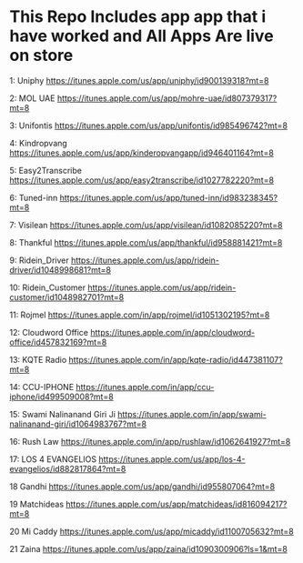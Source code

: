 # This Repo Includes app app that i have worked and All Apps Are live on store

1:
Uniphy
https://itunes.apple.com/us/app/uniphy/id900139318?mt=8

2: 
MOL UAE
https://itunes.apple.com/us/app/mohre-uae/id807379317?mt=8

3:
Unifontis
https://itunes.apple.com/us/app/unifontis/id985496742?mt=8

4:
Kindropvang
https://itunes.apple.com/us/app/kinderopvangapp/id946401164?mt=8

5:
Easy2Transcribe
https://itunes.apple.com/us/app/easy2transcribe/id1027782220?mt=8

6:
Tuned-inn
https://itunes.apple.com/us/app/tuned-inn/id983238345?mt=8

7:
Visilean
https://itunes.apple.com/us/app/visilean/id1082085220?mt=8

8:
Thankful
https://itunes.apple.com/us/app/thankful/id958881421?mt=8

9:
Ridein_Driver
https://itunes.apple.com/us/app/ridein-driver/id1048998681?mt=8

10:
Ridein_Customer
https://itunes.apple.com/us/app/ridein-customer/id1048982701?mt=8

11:
Rojmel
https://itunes.apple.com/in/app/rojmel/id1051302195?mt=8

12:
Cloudword Office
https://itunes.apple.com/in/app/cloudword-office/id457832169?mt=8

13:
KQTE Radio
https://itunes.apple.com/in/app/kqte-radio/id447381107?mt=8

14:
CCU-IPHONE
https://itunes.apple.com/in/app/ccu-iphone/id499509008?mt=8

15:
Swami Nalinanand Giri Ji
https://itunes.apple.com/in/app/swami-nalinanand-giri/id1064983767?mt=8

16:
Rush Law
https://itunes.apple.com/in/app/rushlaw/id1062641927?mt=8

17:
LOS 4 EVANGELIOS
https://itunes.apple.com/us/app/los-4-evangelios/id882817864?mt=8

18
Gandhi
https://itunes.apple.com/us/app/gandhi/id955807064?mt=8

19
Matchideas
https://itunes.apple.com/us/app/matchideas/id816094217?mt=8

20
Mi Caddy
https://itunes.apple.com/us/app/micaddy/id1100705632?mt=8

21
Zaina
https://itunes.apple.com/us/app/zaina/id1090300906?ls=1&mt=8
